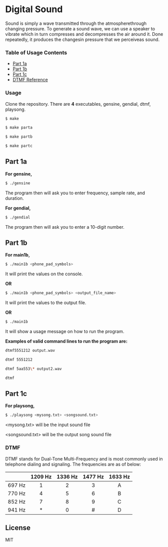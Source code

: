 # Digital Sound

Sound is simply a wave transmitted through the atmospherethrough changing pressure. To generate a sound wave, we can use a speaker to vibrate which in turn compresses and decompresses the air around it.  Done repeatedly, it produces the changesin pressure that we perceiveas sound. 

### Table of Usage Contents

- [Part 1a](##Part-1a)
- [Part 1b](##Part-1b)
- [Part 1c](##Part-1c)
- [DTMF Reference](###DTMF)

### Usage

Clone the repository. There are **4** executables, gensine, gendial, dtmf, playsong. 

```sh
$ make 
```

```sh
$ make parta
```

```sh
$ make partb
```
```sh
$ make partc
```
## Part 1a

**For gensine,**

```sh
$ ./gensine
```

The program then will ask you to enter frequency, sample rate, and duration.

**For gendial,** 

```sh
$ ./gendial
```

The program then will ask you to enter a 10-digit number.

## Part 1b

**For main1b,**

```sh
$ ./main1b <phone_pad_symbols> 
```

It will print the values on the console.

**OR**

```sh
$ ./main1b <phone_pad_symbols> <output_file_name>
```

It will print the values to the output file.

**OR**

```sh
$ ./main1b
```
It will show a usage message on how to run the program.

**Examples of valid command lines to run the program are:**
```sh
dtmf5551212 output.wav

dtmf 5551212

dtmf 5aa553\* output2.wav

dtmf
```
## Part 1c

**For playsong,**

```sh
$ ./playsong <mysong.txt> <songsound.txt>
```

<mysong.txt> will be the input sound file 

<songsound.txt> will be the output song sound file

### DTMF

DTMF stands for Dual-Tone Multi-Frequency and is most commonly used in telephone dialing and signaling. The frequencies are as of below:

|        | 1209 Hz | 1336 Hz | 1477 Hz | 1633 Hz |
| ------ | :-----: | :-----: | :-----: | :-----: |
| 697 Hz |    1    |    2    |    3    |    A    |
| 770 Hz |    4    |    5    |    6    |    B    |
| 852 Hz |    7    |    8    |    9    |    C    |
| 941 Hz |    *    |    0    |    #    |    D    |

License
----

MIT
